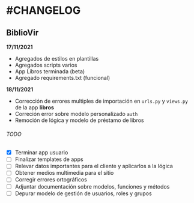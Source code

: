# #CHANGELOG
## BiblioVir

**17/11/2021**

- Agregados de estilos en plantillas
- Agregados scripts varios
- App Libros terminada (beta)
- Agregado requirements.txt (funcional)

**18/11/2021**

- Corrección de errores multiples de importación en `urls.py` y `views.py` de la app **libros**
- Correción error sobre modelo personalizado `auth`
- Remoción de lógica y modelo de préstamo de libros

###### TODO
- [x] Terminar app usuario
- [ ] Finalizar templates de apps
- [ ] Relevar datos importantes para el cliente y aplicarlos a la lógica
- [ ] Obtener medios multimedia para el sitio
- [ ] Corregir errores ortográficos
- [ ] Adjuntar documentación sobre modelos, funciones y métodos
- [ ] Depurar modelo de gestión de usuarios, roles y grupos